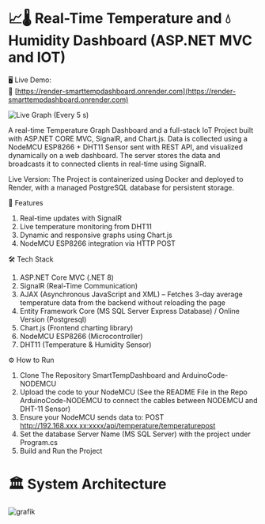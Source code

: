 # 📈🌡️ Real-Time Temperature and 💧 Humidity Dashboard (ASP.NET MVC and IOT)
🖥️ Live Demo:  
🔗 [https://render-smarttempdashboard.onrender.com](https://render-smarttempdashboard.onrender.com)

![Live Graph](media/Animation5.gif)
(Every 5 s)


A real-time Temperature Graph Dashboard and a full-stack IoT Project built with ASP.NET CORE MVC, SignalR, and Chart.js. Data is collected using a NodeMCU ESP8266 + DHT11 Sensor sent with REST API, and visualized dynamically on a web dashboard. The server stores the data and broadcasts it to connected clients in real-time using SignalR. 

Live Version:
The Project is containerized using Docker and deployed to Render, with a managed PostgreSQL database for persistent storage. 

🚀 Features
1. Real-time updates with SignalR
2. Live temperature monitoring from DHT11
3. Dynamic and responsive graphs using Chart.js
4. NodeMCU ESP8266 integration via HTTP POST

🛠️ Tech Stack
1. ASP.NET Core MVC (.NET 8)
2. SignalR (Real-Time Communication)
3. AJAX (Asynchronous JavaScript and XML) – Fetches 3-day average temperature data from the backend without reloading the page
4. Entity Framework Core (MS SQL Server Express Database) / Online Version (Postgresql)
5. Chart.js (Frontend charting library)
6. NodeMCU ESP8266 (Microcontroller)
7. DHT11 (Temperature & Humidity Sensor)

⚙️ How to Run
1. Clone The Repository SmartTempDashboard and ArduinoCode-NODEMCU
2. Upload the code to your NodeMCU (See the README File in the Repo ArduinoCode-NODEMCU to connect the cables between NODEMCU and DHT-11 Sensor)
3. Ensure your NodeMCU sends data to: POST http://192.168.xxx.xx:xxxx/api/temperature/temperaturepost
4. Set the database Server Name (MS SQL Server) with the project under Program.cs
5. Build and Run the Project


# 🏛️ System Architecture
![grafik](https://github.com/user-attachments/assets/41c1a12d-b0c5-478b-86b5-80677ab22b29)



